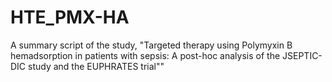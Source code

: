 # HTE_PMX-HA
A summary script of the study, "Targeted therapy using Polymyxin B hemadsorption in patients with sepsis: A post-hoc analysis of the JSEPTIC-DIC study and the EUPHRATES trial""
